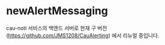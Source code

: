 # newAlertMessaging
cau-noti 서비스의 백엔드 서버로 현재 구 버전(https://github.com/JMS1208/CauAlerting) 에서 리뉴얼 중입니다.
